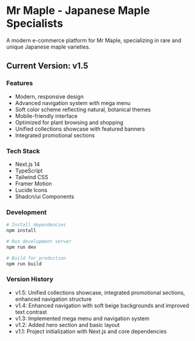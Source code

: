 # Mr Maple - Japanese Maple Specialists

A modern e-commerce platform for Mr Maple, specializing in rare and unique Japanese maple varieties.

## Current Version: v1.5

### Features
- Modern, responsive design
- Advanced navigation system with mega menu
- Soft color scheme reflecting natural, botanical themes
- Mobile-friendly interface
- Optimized for plant browsing and shopping
- Unified collections showcase with featured banners
- Integrated promotional sections

### Tech Stack
- Next.js 14
- TypeScript
- Tailwind CSS
- Framer Motion
- Lucide Icons
- Shadcn/ui Components

### Development
```bash
# Install dependencies
npm install

# Run development server
npm run dev

# Build for production
npm run build
```

### Version History
- v1.5: Unified collections showcase, integrated promotional sections, enhanced navigation structure
- v1.4: Enhanced navigation with soft beige backgrounds and improved text contrast
- v1.3: Implemented mega menu and navigation system
- v1.2: Added hero section and basic layout
- v1.1: Project initialization with Next.js and core dependencies
